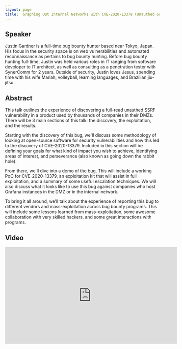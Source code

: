 ```yaml
---
layout: page
title:  Graphing Out Internal Networks with CVE-2020-13379 (Unauthed Grafana SSRF)
---
```


Speaker 
-----------------
Justin Gardner is a full-time bug bounty hunter based near Tokyo, Japan. His focus in the security space is on web vulnerabilities and automated reconnaissance as pertains to bug bounty hunting. Before bug bounty hunting full-time, Justin was held various roles in IT ranging from software developer to IT architect, as well as consulting as a penetration tester with SynerComm for 2 years. Outside of security, Justin loves Jesus, spending time with his wife Mariah, volleyball, learning languages, and Brazilian jiu-jitsu.

Abstract
-----------------
This talk outlines the experience of discovering a full-read unauthed SSRF vulnerability in a product used by thousands of companies in their DMZs. There will be 3 main sections of this talk: the discovery, the exploitation, and the results. 
 
 Starting with the discovery of this bug, we'll discuss some methodology of looking at open-source software for security vulnerabilities and how this led to the discovery of CVE-2020-13379. Included in this section will be defining your goals for what kind of impact you wish to achieve, identifying areas of interest, and perseverance (also known as going down the rabbit hole). 
 
 From there, we'll dive into a demo of the bug. This will include a working PoC for CVE-2020-13379, an exploitation kit that will assist in full exploitation, and a summary of some useful escalation techniques. We will also discuss what it looks like to use this bug against companies who host Grafana instances in the DMZ or in the internal network. 
 
 To bring it all around, we'll talk about the experience of reporting this bug to different vendors and mass-exploitation across bug bounty programs. This will include some lessons learned from mass-exploitation, some awesome collaboration with very skilled hackers, and some great interactions with programs.

Video
-----

<div class="container">
	<iframe width="560" height="315" src="https://www.youtube-nocookie.com/embed/NWHOmYbLrZ0" frameborder="0" allow="accelerometer; autoplay; encrypted-media; gyroscope; picture-in-picture" allowfullscreen></iframe>
</div>